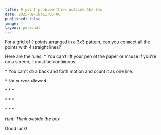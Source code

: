 ```yaml
---
title: 9 point problem-think outside the box
date: 2025-09-18T11:06:00
published: false
image: ''
layout: personal
---
```

For a grid of 9 points arranged in a 3x3 pattern, can you connect all the points with 4 straight lines?

Here are the rules:
\*  You can't lift your pen of the paper or mouse if you're on a screen; it must be continuous. 

\* You can't do a back and forth motion and count it as one line. 

\* No curves allowed

\* \* \*

\* \* \*

\* \* \*

_Hint: Think outside the box_

Good luck!
